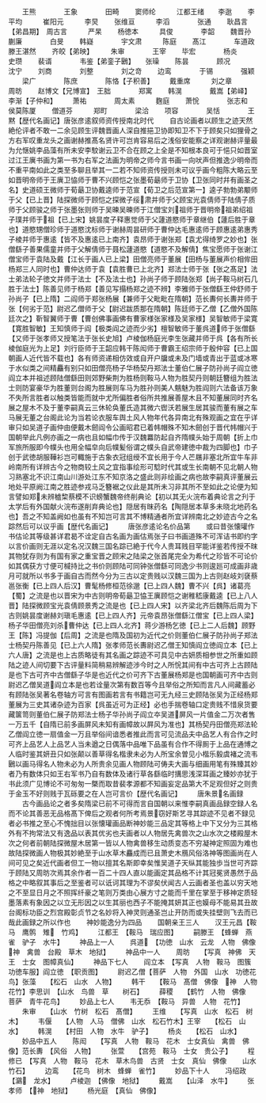 <!-- { "loadSidebar": true } -->
　　王熊　　　　王象　　　　田畸
　　窦师纶　　　江都王绪　　李逖
　　李平均　　　崔阳元　　　李炅
　　张维亘　　　李滔　　　　张通
　　耿昌言【弟昌期】　周古言　　　严杲
　　杨徳本　　　具俊　　　　李韶
　　魏晋孙　　　蒯廉　　　　白旻
　　韩嶷　　　　宇文肃　　　陈庭
　　髙江　　　　车道政　　　滕王湛然
　　齐皎【弟映】　　　朱审　　　　王宰
　　毕宏　　　　杨炎　　　　史瓒
　　裴谞　　　　韦鉴【弟銮子鶠】　　张璪
　　陈昙　　　　顾况　　　　沈宁
　　刘商　　　　刘整　　　　刘之竒
　　边鸾　　　　于锡　　　　强颖
　　梁广　　　　陈庶　　　　陈恪【子积善】
　　戴重席　　　刘之章　　　周昉
　　赵博文【兄博宣】　王胐　　　　郑寓
　　韩滉　　　　戴嵩【弟峄】　　　李渐【子仲和】
　　萧祐　　　　周太素　　　麴庭
　　萧恱　　　　张志和　　　侯莫陈厦
　　僧道芬　　　郑町　　　　梁洽
　　项容　　　　吴恬　　　　王黙【歴代名画记】唐张彦逺叙师资传授南北时代
　　自古论画者以顾生之迹天然絶伦评者不敢一二余见顾生评魏晋画人深自推挹卫协即知卫不下于顾矣只如狸骨之方右军叹重龙头之画谢赫推髙名贤许可岂肯容易后之浅俗安能察之详观谢赫评量最为允惬姚李品藻有所未安李駮谢云卫不合在顾之上全是不知根本良可于悒只如晋室过江王廙书画为第一书为右军之法画为明帝之师今言书画一向吠声但推逸少明帝而不重平南如此之类至多聊且举其一二若不知师资传授则未可议乎画今粗陈大略云至如晋明帝师于王廙卫恊师于曹不兴顾恺之张墨荀朂师于卫协【卫张同时幷有画圣之名】史道硕王微师于荀朂卫协戴逵师于范宣【荀卫之后范宣第一】逵子勃勃弟颙师于父【已上晋】陆探微师于顾恺之探微子绥肃并师于父顾宝光袁倩师于陆倩子质师于父顾骏之师于张墨张则师于吴暕吴暕师于江僧宝刘祖师于晋明帝祖弟绍祖子璞并师于祖【已上宋】姚昙度子释惠觉师于父蘧道愍师于章继伯【蘧后胜于章也】道愍甥僧珍师于道愍沈标师于谢赫周昙研师于曹仲达毛惠逺师于顾惠逺弟惠秀子棱并师于惠逺【皆不及惠逺已上南齐】袁昂师于谢张郑【袁尤得绮罗之妙也】张僧繇子善果儒童并师于父解倩师于聂松蘧道愍【道愍不及解倩】焦宝愿师于张谢江僧宝师于袁陆及戴【江长于画人已上梁】田僧亮师于董展【田杨与董展声价相侔田杨郑三人同时也】曹仲达师于袁【袁胜曹已上北齐】郑法士师于张【张之髙足】法士弟法轮子徳文并师于法士【不及法士也】孙尚子师于顾陆张郑【尚子鞍马树石几胜于法士】陈善见师于杨郑【善见写搨杨郑之迹不辨】李雅师于张僧繇王仲舒师于孙尚子【已上隋】二阎师于郑张杨展【兼师于父毗毗在隋朝】范长夀何长夀并师于张【何劣于范】尉迟乙僧师于父【尉迟跋质那在隋朝】陈廷师于乙僧【乙僧外国陈廷次之】靳智翼师于曹【曹创佛事画佛有曹家様张家様及吴家様】吴智敏师于梁寛【寛胜智敏】王知慎师于阎【极类阎之迹而少劣】檀智敏师于董呉道师于张僧繇【又师于张孝师又授笔法于张长史旭】卢棱伽杨庭光李生张藏并师于呉【各有所长棱伽庭光为上足】刘行臣师于王韶应韩干陈闳师于曹霸王绍宗师于殷仲容【已上国朝画人近代皆不载也】各有师资递相仿效或自开户牖或未及门墙或青出于蓝或冰寒于水似类之间精麤有别只如田僧亮杨子华杨契丹郑法士董伯仁展子防孙尚子阎立徳阎立本并祖述顾陆僧繇田则郊野柴荆为胜杨则鞍马人物为胜契丹则朝廷簪组为胜法士则防宴豪华为胜董则台阁为胜展则车马为胜孙则美人魑魅为胜阎则六法备该万象不失所言胜者以触类皆能而就中尤所偏胜者俗所共推展善屋木且不知董展同时齐名展之屋木不及于董李嗣真云三休轮奂董氏造其微六辔沃若展生居其骏而董有展之车马展无董之台阁此论为当若论衣服车舆土风人物年代各异南北有殊观画之宜在乎详审只如吴道子画仲由便戴木劒阎令公画昭君已着帏帽殊不知木劒创于晋代帏帽兴于国朝举此凡例亦画之一病也且如幅巾传于汉魏羃防起自齐隋幞头始于周朝【折上巾军旅所服即今幞头也用全幅皁向后幞髪俗谓之幞头自武帝建徳中裁为四脚也】巾子创于武徳胡服鞾衫岂可輙施于古象衣冠组绶不宜长用于今人芒屩非塞北所宜牛车非岭南所有详辨古今之物商较土风之宜指事绘形可騐时代其或生长南朝不见北朝人物习熟塞北不识江南山川游处江东不知京洛之盛此则非绘画之病也故李嗣真评董展云地处平原阙江南之胜迹参戎马乏簪裾之仪此是其所未习非其所不至如此之论便为知言譬如郑未辨樝棃蔡模不识螃蟹魏帝终削典论【初以其无火浣布着典论言之刋于太学后有外国献火浣布遂削弃典论也】隠居有昩药名【陶隠居本草多未晓北地药名也】吾之不知盖阙如也虽有不知岂可言其不博精通者所宜详辨南北之妙迹古今之名踪然后可以议乎画【歴代名画记】
　　唐张彦逺论名价品第
　　或曰昔张懐瓘作书估论其等级甚详君曷不诠定自古名画为画估焉张子曰书画道殊不可浑诘书即约字以言价画则无涯以定名况汉魏三国名踪已絶于代今人贵耳贱目罕能详鉴若传授不昩其物犹存则为有国有家之重宝晋之顾宋之陆梁之张首尾完全为希代之珍皆不可论价如其偶获方寸便可椷持比之书价则顾陆可同钟张僧繇可同逸少书则逡廵可成画非歳月可就所以书多于画自古而然今分为三古以定贵贱以汉魏三国为上古则赵岐刘褎蔡邕张衡【已上四人后汉】曹髦杨修桓范徐邈【已上四人魏】曹不兴【呉】诸葛亮【蜀】之流是也以晋宋为中古则明帝荀朂卫恊王廙顾恺之谢稚嵇康戴逵【已上八人晋】陆探微顾宝光袁倩顾景秀之流是也【已上四人宋】以齐梁北齐后魏陈后周为下古则姚昙度谢赫刘瑱毛惠逺【已上四人齐】元帝袁昂张僧繇江僧宝【已上四人梁】杨子华田僧亮刘杀曹仲达【已上四人北齐】蒋少游杨乞徳【已上二人后魏】顾野王【陈】冯提伽【后周】之流是也隋及国初为近代之价则董伯仁展子防孙尚子郑法士杨契丹陈善见【已上六人隋】张孝师范长夀尉迟乙僧王知慎阎立徳阎立本【已上六人唐】之流是也上古质略徒有其名画之踪迹不可具见中古妍质相参世之所重如顾陆之迹人间切要下古评量料简稍易辨解迹渉今时之人所恱其间有中古可齐上古顾陆是也下古可齐中古僧繇子华是也近代之价可齐下古董展杨郑是也国朝画可齐中古则尉迟乙僧吴道阎立本是也若诠量次第有数百等今且举俗之所知而言凡人间藏蓄必有顾陆张吴著名卷轴方可言有图画若言有书籍岂可无九经三史顾陆张吴为正经杨郑董展为三史其诸杂迹为百家【呉虽近可为正经】必也手揣卷轴口定贵贱不惜泉货要藏箧笥则董伯仁展子防郑法士杨子华孙尚子阎立夲吴道屏风一片值金二万次者售一万五千【自隋已前多画屏风未知有画幛故以屛风为准也】其杨契丹田僧亮郑法轮乙僧阎立徳一扇值金一万且举俗间谙悉者推此而言可见流品夫中品艺人有合作之时可齐上品艺人上品艺人当未遒之日偶落中品唯下品虽有合作不得厠于上品在通博之人临时鉴其妍丑只如张颠以善草得名楷隶未必为人所宝余曽见小楷乐毅虞褚之流韦鶠以画马得名人物未必为人所贵余见画人物顾陆可俦夫大画与细画用笔有殊臻其妙者乃有数体只如王右军书乃自有数体及诸行草各繇临时搆思浅深耳画之臻妙亦犹于书此须广见博论不可匆匆一槩而取昔裴孝源都不知画妄定品第大不足观但好之则贵于金玉不好则贱于瓦砾要之在人岂可言价【歴代名画记】
　　唐朱景名画録
　　古今画品论之者多矣隋梁已前不可得而言自国朝以来惟李嗣真画品録空録人名而不论其善恶无品格髙下俾后之观者何所考焉景窃好斯艺寻其踪迹不见者不録见者必书推之至心不愧拙目以张懐瓘画品断神妙能三品定其等格上中下又分为三其格外有不拘常法又有逸品以表其优劣也夫画者以人物居先禽兽次之山水次之楼殿屋木次之何者前朝陆探微屋木居第一皆以人物禽兽移生动质变态不穷凝神定照固为难也故陆探微画人物极其妙絶至于山水草木麤成而已且萧史木鴈风俗洛神等图画尚在人间可见之矣近代画者但工一物以擅其名斯即幸矣惟吴道子天纵其能独歩当世可齐踪于顾陆又周昉次焉其余作者一百二十四人直以能画定其品格不计其冠冕贤愚然于品格之中略叙其事后之至鉴者可以诋诃其理为不谬矣伏闻古人云画者圣也盖以穷天地之不至显日月之不照挥纤豪之笔则万类由心展方寸之能而千里在掌至于移神定质轻墨落素有象因之以立无形因之以生其丽也西子不能掩其妍其正也嫫母不能易其丑故台阁标功臣之烈宫殿彰贞节之名妙将入神灵则通圣岂止开防而或失挂壁则飞去而已哉此画録之所以作也
　　神妙能逸分为四品
　　国朝亲王三人
　　汉王元昌【鞍马　鹰鹘　雉　竹鸡】
　　江都王　【鞍马　瑞应图】
　　嗣滕王　【蜂蝉　燕雀　驴子　水牛】
　　神品上一人
　　呉道　【功徳　山水　云龙　人物　佛像神　禽兽　台殿　草木　地狱】
　　神品中一人
　　周昉　　【写真　神佛　天王　士女　图幛真仙】
　　神品下七人
　　阎立本　【写真　人物　鞍马　图簇　功徳车服】阎立徳　【职贡图】
　　尉迟乙僧【菩萨　人物　外国　山水　功徳花鸟】张藻　　【松石　山水　人物】
　　韩干　　【鞍马　髙僧　佛像　神　人物花竹】李思训　【山水　鸟兽　草　　树石】
　　薛稷　　【鹤竹　人物　佛像　菩萨　青牛花鸟】
　　妙品上七人
　　韦无忝　【鞍马　异兽　人物　花竹】
　　朱审　　【山水　竹树　松石　髙僧】
　　王维　　【写真　山水　松石　树木】
　　韦偃　　【人物　人马　僧佛　山水　松石竹木】王宰　　【松石　山水】
　　韩滉　　【村田　人物　水牛　驴子】
　　杨炎　　【松石　山水】
　　妙品中五人
　　陈闳　　【写真　人物　鞍马　花木　士女真仙　禽兽　佛像】范长夀　【风俗　人物】
　　张萱　　【宫苑　鞍马　士女　贵公子】
　　程修已　【写真　人物　鞍马　花木　草木鸟兽　古贤　士女　真仙　佛像
　　山水　竹石】
　　边鸾　　【花鸟　树木　蜂蝉　雀竹】
　　妙品下十人
　　冯绍政　【鸂　龙水】
　　卢棱迦　【佛像　地狱】
　　戴嵩　　【山泽　水牛】
　　张孝师　【神　地狱】
　　杨光庭　【真仙　佛像】
